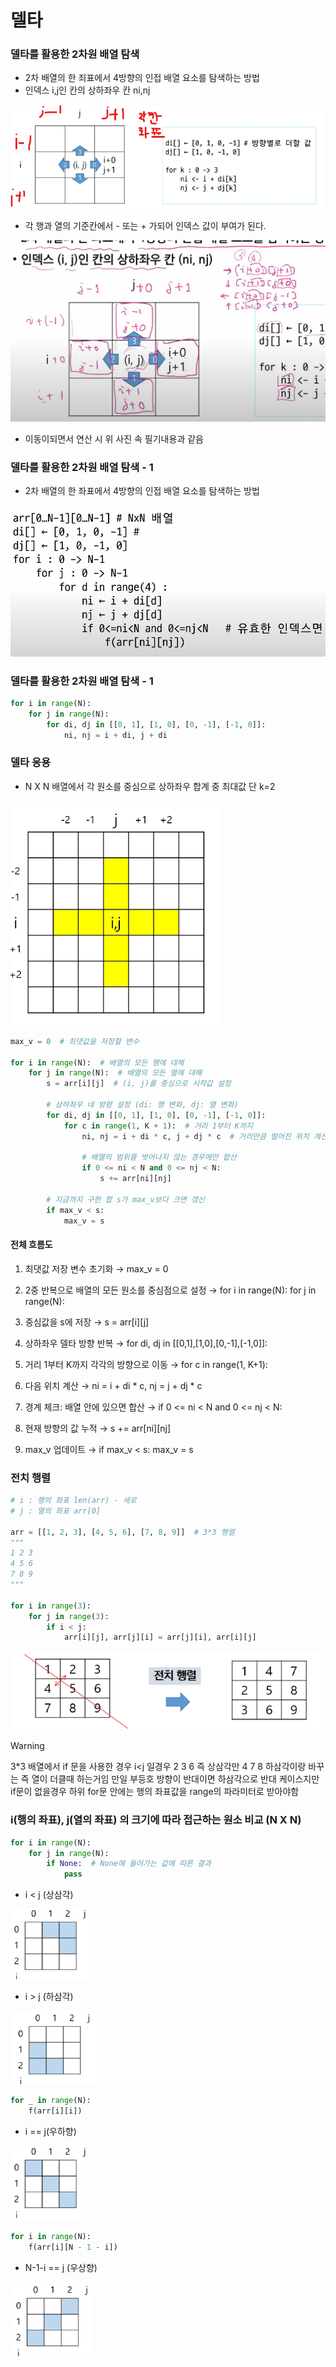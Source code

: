 # 델타

### 델타를 활용한 2차원 배열 탐색

- 2차 배열의 한 죄표에서 4방향의 인접 배열 요소를 탐색하는 방법
- 인덱스 i,j인 칸의 상하좌우 칸 ni,nj

![img_5.png](img/img_5.png)

- 각 행과 열의 기준칸에서 - 또는 + 가되어 인덱스 값이 부여가 된다.

![img_6.png](img/img_6.png)

- 이동이되면서 연산 시 위 사진 속 필기내용과 같음

### 델타를 활용한 2차원 배열 탐색 - 1

- 2차 배열의 한 좌표에서 4방향의 인접 배열 요소를 탐색하는 방법

![img_8.png](img/img_8.png)

### 델타를 활용한 2차원 배열 탐색 - 1

```python
for i in range(N):
    for j in range(N):
        for di, dj in [[0, 1], [1, 0], [0, -1], [-1, 0]]:
            ni, nj = i + di, j + di
```

### 델타 응용

- N X N 배열에서 각 원소를 중심으로 상하좌우 합계 중 최대값 단 k=2

![img_7.png](img/img_7.png)

```python
max_v = 0  # 최댓값을 저장할 변수

for i in range(N):  # 배열의 모든 행에 대해
    for j in range(N):  # 배열의 모든 열에 대해
        s = arr[i][j]  # (i, j)를 중심으로 시작값 설정

        # 상하좌우 네 방향 설정 (di: 행 변화, dj: 열 변화)
        for di, dj in [[0, 1], [1, 0], [0, -1], [-1, 0]]:
            for c in range(1, K + 1):  # 거리 1부터 K까지
                ni, nj = i + di * c, j + dj * c  # 거리만큼 떨어진 위치 계산

                # 배열의 범위를 벗어나지 않는 경우에만 합산
                if 0 <= ni < N and 0 <= nj < N:
                    s += arr[ni][nj]

        # 지금까지 구한 합 s가 max_v보다 크면 갱신
        if max_v < s:
            max_v = s

```

#### 전체 흐름도

1. 최댓값 저장 변수 초기화 → max_v = 0

2. 2중 반복으로 배열의 모든 원소를 중심점으로 설정 → for i in range(N): for j in range(N):

3. 중심값을 s에 저장 → s = arr[i][j]

4. 상하좌우 델타 방향 반복 → for di, dj in [[0,1],[1,0],[0,-1],[-1,0]]:

5. 거리 1부터 K까지 각각의 방향으로 이동 → for c in range(1, K+1):

6. 다음 위치 계산 → ni = i + di * c, nj = j + dj * c

7. 경계 체크: 배열 안에 있으면 합산 → if 0 <= ni < N and 0 <= nj < N:

8. 현재 방향의 값 누적 → s += arr[ni][nj]

9. max_v 업데이트 → if max_v < s: max_v = s

### 전치 행렬

```python
# i : 행의 좌표 len(arr) - 세로
# j : 열의 좌표 arr[0]

arr = [[1, 2, 3], [4, 5, 6], [7, 8, 9]]  # 3*3 행렬
"""
1 2 3
4 5 6
7 8 9
"""

for i in range(3):
    for j in range(3):
        if i < j:
            arr[i][j], arr[j][i] = arr[j][i], arr[i][j] 
```

![img_9.png](img/img_9.png)

> [!WARNING]
> 3*3 배열에서 if 문을 사용한 경우 i<j 일경우 2 3 6 즉 상삼각만 4 7 8 하삼각이랑 바꾸는 즉 열이 더클때 하는거임
> 만일 부등호 방향이 반대이면 하삼각으로 반대 케이스지만 if문이 없을경우 하위 for문 안에는 행의 좌표값을 range의 파라미터로 받아야함

### i(행의 좌표), j(열의 좌표) 의 크기에 따라 접근하는 원소 비교 (N X N)

```python
for i in range(N):
    for j in range(N):
        if None:  # None에 들어가는 값에 따른 결과
            pass
```

- i < j (상삼각)

![img_10.png](img/img_10.png)

- i > j (하삼각)

![img_11.png](img/img_11.png)

```python
for _ in range(N):
    f(arr[i][i])
```

- i == j(우하향)

![img_12.png](img/img_12.png)

```python
for i in range(N):
    f(arr[i][N - 1 - i])
```

- N-1-i == j (우상향)

![img_13.png](img/img_13.png)
